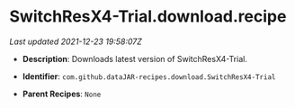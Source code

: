 # SwitchResX4-Trial.download.recipe

_Last updated 2021-12-23 19:58:07Z_

- **Description**: Downloads latest version of SwitchResX4-Trial.

- **Identifier**: `com.github.dataJAR-recipes.download.SwitchResX4-Trial`

- **Parent Recipes**: `None`